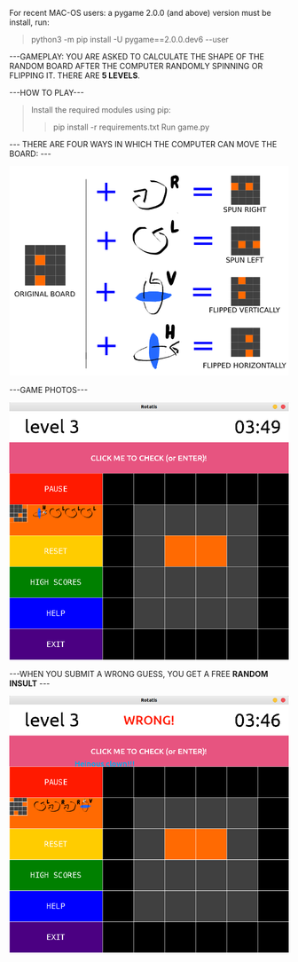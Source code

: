 For recent MAC-OS users:
a pygame 2.0.0 (and above) version must be install, run:
> python3 -m pip install -U pygame==2.0.0.dev6 --user

---GAMEPLAY: YOU ARE ASKED TO CALCULATE THE SHAPE OF THE RANDOM BOARD AFTER THE COMPUTER RANDOMLY SPINNING OR FLIPPING IT. THERE ARE **5 LEVELS**.


---HOW TO PLAY---
> Install the required modules using pip:
>> pip install -r requirements.txt
> Run game.py


--- THERE ARE FOUR WAYS IN WHICH THE COMPUTER CAN MOVE THE BOARD: ---


![tutorial_img](./tutorial.png)



---GAME PHOTOS---


![shot1](./screenshots/shot2.png)



---WHEN YOU SUBMIT A WRONG GUESS, YOU GET A FREE **RANDOM INSULT** ---

![insult_img](./screenshots/wrong_shot.png)
